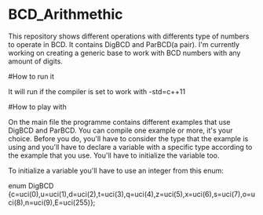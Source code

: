 # BCD_Arithmethic

This repository shows different operations with differents type of numbers to operate in BCD. It contains DigBCD and  ParBCD(a pair).
I'm currently working on creating a generic base to work with BCD numbers with any amount of digits.

#How to run it

It will run if the compiler is set to work with -std=c++11

#How to play with

On the main file the programme contains different examples that use DigBCD and ParBCD. You can compile one example or more, it's your choice. Before you do, you'll have to consider the type that the example is using and you'll have to declare a variable with a specific type according to the example that you use. You'll have to initialize the variable too.

To initialize a variable you'll have to use an integer from this enum:

enum DigBCD {c=uci(0),u=uci(1),d=uci(2),t=uci(3),q=uci(4),z=uci(5),x=uci(6),s=uci(7),o=uci(8),n=uci(9),E=uci(255)};



